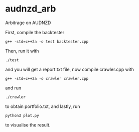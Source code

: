 # audnzd_arb
Arbitrage on AUDNZD

First, compile the backtester

```
g++ -std=c++2a -o test backtester.cpp
```

Then, run it with 
```
./test
```
and you will get a report.txt file, now compile crawler.cpp with
```
g++ -std=c++2a -o crawler crawler.cpp
```
and run
```
./crawler
```
to obtain portfolio.txt, and lastly, run
```
python3 plot.py
```
to visualise the result.